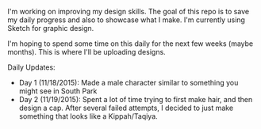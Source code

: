 I'm working on improving my design skills. The goal of this repo is to save my daily progress and also to showcase what I make. I'm currently using Sketch for graphic design.

I'm hoping to spend some time on this daily for the next few weeks (maybe months). This is where I'll be uploading designs.

Daily Updates:
- Day 1 (11/18/2015): Made a male character similar to something you might see in South Park
- Day 2 (11/19/2015): Spent a lot of time trying to first make hair, and then design a cap. After several failed attempts, I decided to just make something that looks like a Kippah/Taqiya.